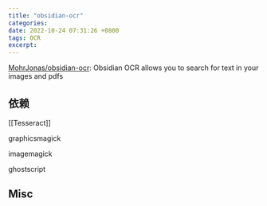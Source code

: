 ```yaml
---
title: "obsidian-ocr"
categories: 
date: 2022-10-24 07:31:26 +0800
tags: OCR
excerpt: 
---
```



[MohrJonas/obsidian-ocr](https://github.com/MohrJonas/obsidian-ocr): Obsidian OCR allows you to search for text in your images and pdfs


## 依赖

[[Tesseract]]

graphicsmagick

imagemagick

ghostscript


## Misc




